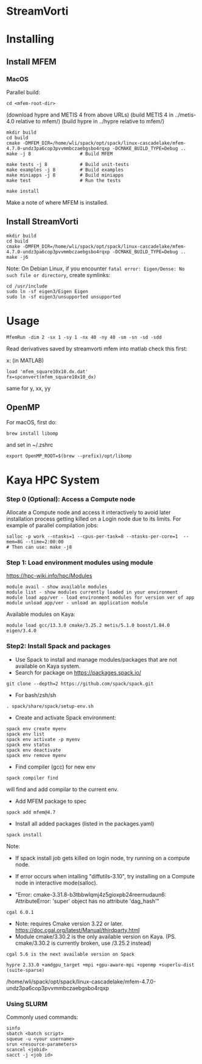 # StreamVorti

# Installing

## Install MFEM

### MacOS

Parallel build:
```
cd <mfem-root-dir>
```

   (download hypre and METIS 4 from above URLs)
   (build METIS 4 in ../metis-4.0 relative to mfem/)
   (build hypre in ../hypre relative to mfem/)

```
mkdir build
cd build
cmake -DMFEM_DIR=/home/wli/spack/opt/spack/linux-cascadelake/mfem-4.7.0-undz3pa6cop3pvvmmbczaebgsbo4rqxp -DCMAKE_BUILD_TYPE=Debug ..
make -j 8                  # Build MFEM
```

```
make tests -j 8            # Build unit-tests
make examples -j 8         # Build examples
make miniapps -j 8         # Build miniapps
make test                  # Run the tests

make install
```
Make a note of where MFEM is installed.


## Install StreamVorti

```
mkdir build
cd build
cmake -DMFEM_DIR=/home/wli/spack/opt/spack/linux-cascadelake/mfem-4.7.0-undz3pa6cop3pvvmmbczaebgsbo4rqxp -DCMAKE_BUILD_TYPE=Debug ..
make -j6
```
Note: On Debian Linux, if you encounter `fatal error: Eigen/Dense: No such file or directory`, create symlinks:
```
cd /usr/include
sudo ln -sf eigen3/Eigen Eigen
sudo ln -sf eigen3/unsupported unsupported
```

# Usage

```
MfemRun -dim 2 -sx 1 -sy 1 -nx 40 -ny 40 -sm -sn -sd -sdd
```

Read derivatives saved by streamvorti mfem into matlab
check this first:

x: (in MATLAB)
```
load 'mfem_square10x10.dx.dat'
fx=spconvert(mfem_square10x10_dx)
```
same for y, xx, yy

## OpenMP

For macOS, first do:
```
brew install libomp
```
and set in ~/.zshrc
```
export OpenMP_ROOT=$(brew --prefix)/opt/libomp
```


# Kaya HPC System

### Step 0 (Optional): Access a Compute node
Allocate a Compute node and access it interactively to avoid later installation process getting killed on a Login node due to its limits. For example of parallel compilation jobs:
```
salloc -p work --ntasks=1 --cpus-per-task=8 --ntasks-per-core=1  --mem=8G --time=2:00:00
# Then can use: make -j8
```

### Step 1: Load environment modules using module

https://hpc-wiki.info/hpc/Modules

```
module avail - show available modules
module list - show modules currently loaded in your environment
module load app/ver - load environment modules for version ver of app
module unload app/ver - unload an application module
```
Available modules on Kaya:
```
module load gcc/13.3.0 cmake/3.25.2 metis/5.1.0 boost/1.84.0 eigen/3.4.0
```



### Step2: Install Spack and packages
- Use Spack to install and manage modules/packages that are not available on Kaya system.
- Search for package on https://packages.spack.io/

```
git clone --depth=2 https://github.com/spack/spack.git
```

- For bash/zsh/sh
```
. spack/share/spack/setup-env.sh
```
- Create and activate Spack environment:
```
spack env create myenv
spack env list
spack env activate -p myenv
spack env status
spack env deactivate
spack env remove myenv
```

- Find compiler (gcc) for new env
```
spack compiler find
```
will find and add compilar to the current env.

- Add MFEM package to spec
```
spack add mfem@4.7

```

- Install all added packages (listed in the packages.yaml)
```
spack install
```

Note:

- If spack install job gets killed on login node, try running on a compute node.

- If error occurs when intalling "diffutils-3.10", try installing on a Compute node in interactive mode(salloc).

- "Error: cmake-3.31.8-b3tbbwlqmj4z5gioxpb24reernudaun6: AttributeError: 'super' object has no attribute 'dag_hash'"

```
cgal 6.0.1
```
- Note: requires Cmake version 3.22 or later. https://doc.cgal.org/latest/Manual/thirdparty.html
-  Module cmake/3.30.2 is the only available version on Kaya. (PS. cmake/3.30.2 is currently broken, use /3.25.2 instead)

```
cgal 5.6 is the next available version on Spack
```





```
hypre 2.33.0 +amdgpu_target +mpi +gpu-aware-mpi +openmp +superlu-dist
(suite-sparse)
```



/home/wli/spack/opt/spack/linux-cascadelake/mfem-4.7.0-undz3pa6cop3pvvmmbczaebgsbo4rqxp

### Using SLURM
Commonly used commands:
```
sinfo
sbatch <batch script>
squeue -u <your username>
srun <resource-parameters>
scancel <jobid>
sacct -j <job id>
```


